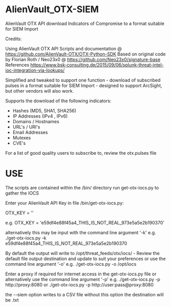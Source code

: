# AlienVault_OTX-SIEM
AlienVault OTX API download Indicators of Compromise to a format suitable for SIEM Import

Credits:

Using AlienVault OTX API Scripts and documentation @ https://github.com/AlienVault-OTX/OTX-Python-SDK
Based on original code by Florian Roth / Neo23x0 @ https://github.com/Neo23x0/signature-base
References https://www.bsk-consulting.de/2015/09/06/splunk-threat-intel-ioc-integration-via-lookups/

Simplified and tweaked to support one function - download of subscribed pulses in a format suitable for SIEM Import - designed to support ArcSight, but other vendors will also work.

Supports the download of the following indicators:
* Hashes (MD5, SHA1, SHA256)
* IP Addresses (IPv4 , IPv6)
* Domains / Hostnames
* URL's / URI's
* Email Addresses
* Mutexes
* CVE's


For a list of good quality users to subscribe to, review the otx.pulses file

# USE

The scripts are contained within the /bin/ directory
run get-otx-iocs.py to gather the IOCS


Enter your AlienVault API Key in file /bin/get-otx-iocs.py:

OTX_KEY = ''

e.g. 
OTX_KEY = 'e59df4e88f45a4_THIS_IS_NOT_REAL_973e5a5e2b190370'

alternatively this may be input with the command line argument '-k'
e.g. ./get-otx-iocs.py -k e59df4e88f45a4_THIS_IS_NOT_REAL_973e5a5e2b190370

By default the output will write to /opt/threat_feeds/otx/iocs/ - Review the default file output destination and update to suit your preferences or use the command line argument '-o'
e.g. ./get-otx-iocs.py -o /opt/iocs

Enter a proxy if required for internet access in the get-otx-iocs.py file or alternatively use the command line argument '-p'
e.g. ./get-otx-iocs.py -p http://proxy:8080
or 
./get-otx-iocs.py -p http://user:pass@proxy:8080

the --siem option writes to a CSV file
without this option the destination will be .txt


